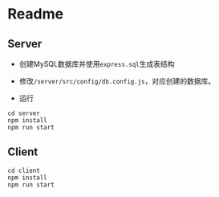 # Readme

## Server

* 创建MySQL数据库并使用`express.sql`生成表结构

* 修改`/server/src/config/db.config.js`，对应创建的数据库。

* 运行

```shell
cd server
npm install
npm run start
```

## Client

```shell
cd client
npm install
npm run start
```

